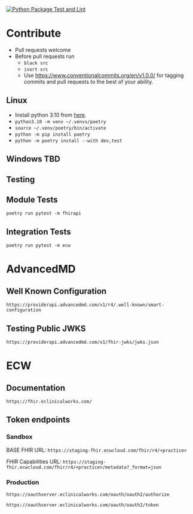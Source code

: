 [![Python Package Test and Lint](https://github.com/washcycle/fhirpy/actions/workflows/python-app.yml/badge.svg)](https://github.com/washcycle/fhirpy/actions/workflows/python-app.yml)

# Contribute

- Pull requests welcome
- Before pull requests run
  - `black src`
  - `isort src`
  - Use https://www.conventionalcommits.org/en/v1.0.0/ for tagging commits and pull requests to the best of your ability.

## Linux
- Install python 3.10 from [here](https://www.python.org/downloads/).
- `python3.10 -m venv ~/.venvs/poetry`
- `source ~/.venv/poetry/bin/activate`
- `python -m pip install poetry`
- `python -m poetry install --with dev,test`

## Windows TBD

## Testing

## Module Tests

`poetry run pytest -m fhirapi`

## Integration Tests

`poetry run pytest -m ecw`

# AdvancedMD

## Well Known Configuration

`https://providerapi.advancedmd.com/v1/r4/.well-known/smart-configuration`

## Testing Public JWKS

`https://providerapi.advancedmd.com/v1/fhir-jwks/jwks.json`

# ECW

## Documentation

`https://fhir.eclinicalworks.com/`

## Token endpoints

### Sandbox

BASE FHIR URL: `https://staging-fhir.ecwcloud.com/fhir/r4/<practice>`

FHIR Capabilities URL: `https://staging-fhir.ecwcloud.com/fhir/r4/<practice>/metadata?_format=json`

### Production

`https://oauthserver.eclinicalworks.com/oauth/oauth2/authorize`

`https://oauthserver.eclinicalworks.com/oauth/oauth2/token`
